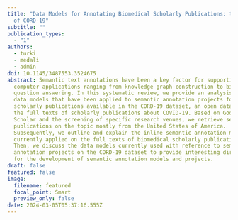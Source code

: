 ```yaml
---
title: "Data Models for Annotating Biomedical Scholarly Publications: the Case
  of CORD-19"
subtitle: ""
publication_types:
  - "1"
authors:
  - turki
  - medali
  - admin
doi: 10.1145/3487553.3524675
abstract: Semantic text annotations have been a key factor for supporting
  computer applications ranging from knowledge graph construction to biomedical
  question answering. In this systematic review, we provide an analysis of the
  data models that have been applied to semantic annotation projects for the
  scholarly publications available in the CORD-19 dataset, an open database of
  the full texts of scholarly publications about COVID-19. Based on Google
  Scholar and the screening of specific research venues, we retrieve seventeen
  publications on the topic mostly from the United States of America.
  Subsequently, we outline and explain the inline semantic annotation models
  currently applied on the full texts of biomedical scholarly publications.
  Then, we discuss the data models currently used with reference to semantic
  annotation projects on the CORD-19 dataset to provide interesting directions
  for the development of semantic annotation models and projects.
draft: false
featured: false
image:
  filename: featured
  focal_point: Smart
  preview_only: false
date: 2024-03-05T05:37:16.555Z
---
```

